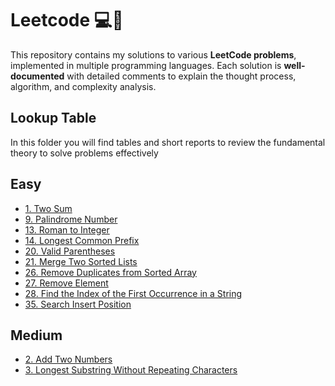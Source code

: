 # Leetcode 💻🚀

This repository contains my solutions to various **LeetCode problems**, implemented in multiple programming languages. Each solution is **well-documented** with detailed comments to explain the thought process, algorithm, and complexity analysis.

## Lookup Table

In this folder you will find tables and short reports to review the fundamental theory to solve problems effectively

## Easy

- [1.  Two Sum](Easy/0001.TwoSum)
- [9.  Palindrome Number](Easy/0009.Palindrome)
- [13. Roman to Integer](Easy/0013.RomanToInteger)
- [14. Longest Common Prefix](Easy/0014.LongestCommonPrefix)
- [20. Valid Parentheses](Easy/0020.ValidParentheses)
- [21. Merge Two Sorted Lists](Easy/0021.Merge2SrtdLists)
- [26. Remove Duplicates from Sorted Array](Easy/0026.RmvDupSortedArray)
- [27. Remove Element](Easy/0027.RemoveElement)
- [28. Find the Index of the First Occurrence in a String](Easy/0028.FindTheIndex)
- [35. Search Insert Position](Easy/0035.SearchInsertPosition)

## Medium

- [2. Add Two Numbers](Medium/0002.AddTwoNumber)
- [3. Longest Substring Without Repeating Characters ](Medium/0003.LongestSubstrWithoutRepeatingChars)

